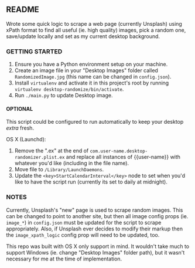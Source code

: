 ## README ##

Wrote some quick logic to scrape a web page (currently Unsplash) using xPath format to find all useful (ie. high quality) images,
pick a random one, save/update locally and set as my current desktop background.

### GETTING STARTED ###
1. Ensure you have a Python environment setup on your machine.
2. Create an image file in your "Desktop Images" folder called `RandomizedImage.jpg` (this name can be changed in `config.json`).
3. Install `virtualenv` and activate it in this project's root by running `virtualenv desktop-randomize/bin/activate`.
4. Run `./main.py` to update Desktop image.

#### OPTIONAL ####
This script could be configured to run automatically to keep your desktop _extra_ fresh.

OS X (Launchd):
1. Remove the ".ex" at the end of `com.user-name.desktop-randomizer.plist.ex` and replace all instances of {{user-name}} with whatever
you'd like (including in the file name).
2. Move file to `/Library/LaunchDaemons`.
3. Update the `<key>StartCalendarInterval</key>` node to set when you'd like to have the script run (currently its set to daily at
midnight).

### NOTES ###
Currently, Unsplash's "new" page is used to scrape random images. This can be changed to point to another site, but then all image
config props (ie. `image_*`) in `config.json` must be updated for the script to scrape appropriately. Also, if Unsplash ever decides
to modify their markup then the `image_xpath_logic` config prop will need to be updated, too.

This repo was built with OS X only support in mind. It wouldn't take much to support Windows (ie. change "Desktop Images" folder path),
but it wasn't necessary for me at the time of implementation.
